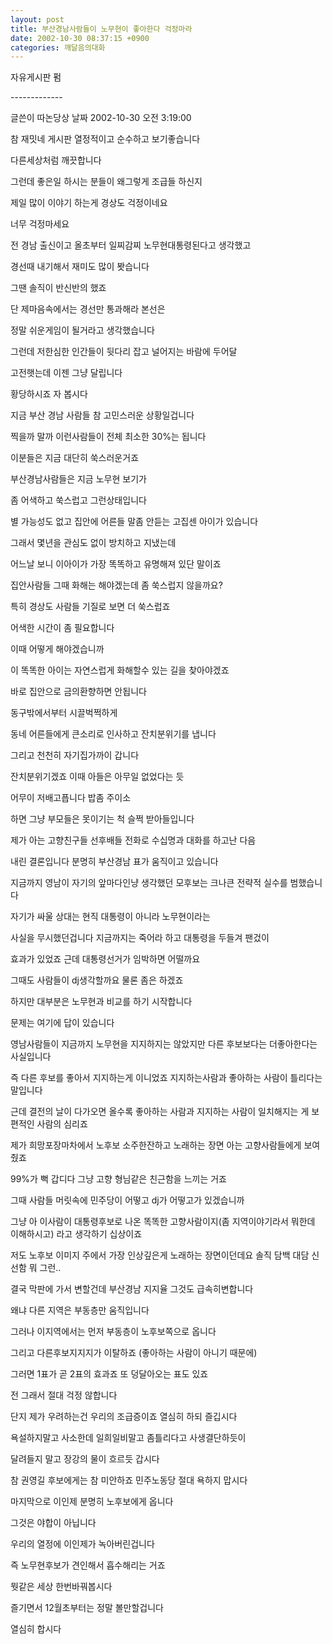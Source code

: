 ```yaml
---
layout: post
title: 부산경남사람들이 노무현이 좋아한다 걱정마라
date: 2002-10-30 08:37:15 +0900
categories: 깨달음의대화
---
```

자유게시판 펌
  
\---\---\---\----
  
글쓴이 따논당상 날짜 2002-10-30 오전 3:19:00
  

  

  
참 재밋네 게시판 열정적이고 순수하고 보기좋습니다
  
다른세상처럼 깨끗합니다
  
그런데 좋은일 하시는 분들이 왜그렇게 조급들 하신지
  
제일 많이 이야기 하는게 경상도 걱정이네요
  
너무 걱정마세요
  
전 경남 출신이고 올초부터 일찌감찌 노무현대통령된다고 생각했고
  
경선때 내기해서 재미도 많이 &#48419;습니다
  
그땐 솔직이 반신반의 했죠
  
단 제마음속에서는 경선만 통과해라 본선은
  
정말 쉬운게임이 될거라고 생각했습니다
  
그런데 저한심한 인간들이 뒷다리 잡고 널어지는 바람에 두어달
  
고전햇는데 이젠 그냥 달립니다
  
황당하시죠 자 봅시다
  
지금 부산 경남 사람들 참 고민스러운 상황일겁니다
  
찍을까 말까 이런사람들이 전체 최소한 30%는 됩니다
  
이분들은 지금 대단히 쑥스러운거죠
  
부산경남사람들은 지금 노무현 보기가
  
좀 어색하고 쑥스럽고 그런상태입니다
  
별 가능성도 없고 집안에 어른들 말좀 안듣는 고집센 아이가 있습니다
  
그래서 몇년을 관심도 없이 방치하고 지냈는데
  
어느날 보니 이아이가 가장 똑똑하고 유명해져 있단 말이죠
  
집안사람들 그때 화해는 해야겠는데 좀 쑥스럽지 않을까요?
  
특히 경상도 사람들 기질로 보면 더 쑥스럽죠
  
어색한 시간이 좀 필요합니다
  
이때 어떻게 해야겠습니까
  
이 똑똑한 아이는 자연스럽게 화해할수 있는 길을 찾아야겠죠
  
바로 집안으로 금의환향하면 안됩니다
  
동구밖에서부터 시끌벅쩍하게
  
동네 어른들에게 큰소리로 인사하고 잔치분위기를 냅니다
  
그리고 천천히 자기집가까이 갑니다
  
잔치분위기겠죠 이때 아들은 아무일 없었다는 듯
  
어무이 저배고픕니다 밥좀 주이소
  
하면 그냥 부모들은 못이기는 척 슬쩍 받아들입니다
  
제가 아는 고향친구들 선후배들 전화로 수십명과 대화를 하고난 다음
  
내린 결론입니다 분명히 부산경남 표가 움직이고 있습니다
  
지금까지 영남이 자기의 앞마다인냥 생각했던 모후보는 크나큰 전략적 실수를 범했습니다
  
자기가 싸울 상대는 현직 대통령이 아니라 노무현이라는
  
사실을 무시했던겁니다 지금까지는 죽어라 하고 대통령을 두들겨 팬겄이
  
효과가 있었죠 근데 대통령선거가 임박하면 어떨까요
  
그때도 사람들이 dj생각할까요 물론 좀은 하겠죠
  
하지만 대부분은 노무현과 비교를 하기 시작합니다
  
문제는 여기에 답이 있습니다
  
영남사람들이 지금까지 노무현을 지지하지는 않았지만 다른 후보보다는 더좋아한다는 사실입니다
  
즉 다른 후보를 좋아서 지지하는게 이니었죠 지지하는사람과 좋아하는 사람이 틀리다는 말입니다
  
근데 결전의 날이 다가오면 올수록 좋아하는 사람과 지지하는 사람이 일치해지는 게 보편적인 사람의 심리죠
  
제가 희망포장마차에서 노후보 소주한잔하고 노래하는 장면 아는 고향사람들에게 보여줬죠
  
99%가 뻑 갑디다 그냥 고향 형님같은 친근함을 느끼는 거죠
  
그때 사람들 머릿속에 민주당이 어떻고 dj가 어떻고가 있겠습니까
  
그냥 아 이사람이 대통령후보로 나온 똑똑한 고향사람이지(좀 지역이야기라서 뭐한데 이해하시고) 라고 생각하기 십상이죠
  
저도 노후보 이미지 주에서 가장 인상깊은게 노래하는 장면이던데요 솔직 담백 대담 신선함 뭐 그런..
  
결국 막판에 가서 변할건데 부산경남 지지율 그것도 급속히변합니다
  
왜냐 다른 지역은 부동층만 움직입니다
  
그러나 이지역에서는 먼저 부동층이 노후보쪽으로 옵니다
  
그리고 다른후보지지지가 이탈하죠 (좋아하는 사람이 아니기 때문에)
  
그러면 1표가 곧 2표의 효과죠 또 덩달아오는 표도 있죠
  
전 그래서 절대 걱정 않합니다
  
단지 제가 우려하는건 우리의 조급증이죠 열심히 하되 즐깁시다
  
욕설하지말고 사소한데 일희일비말고 좀틀리다고 사생결단하듯이
  
달려들지 말고 장강의 물이 흐르듯 갑시다
  
참 권영길 후보에게는 참 미안하죠 민주노동당 절대 욕하지 맙시다
  
마지막으로 이인제 분명히 노후보에게 옵니다
  
그것은 야합이 아닙니다
  
우리의 열정에 이인제가 녹아버린겁니다
  
즉 노무현후보가 견인해서 흡수해리는 거죠
  
뭣같은 세상 한번바꿔봅시다
  
즐기면서 12월초부터는 정말 볼만할겁니다
  
열심히 합시다